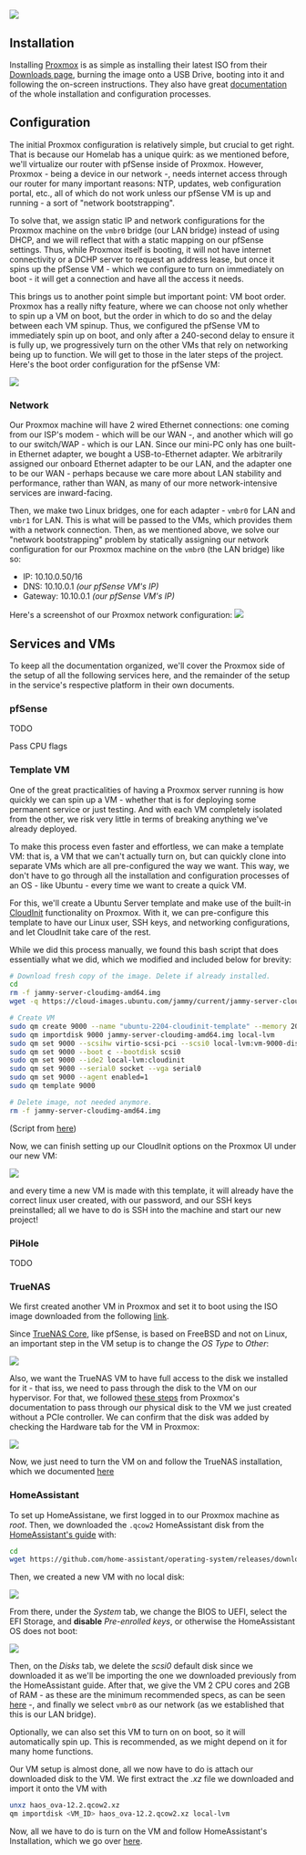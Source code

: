 # ![](../media/proxmox_logo.png)

## Installation

Installing [Proxmox](https://www.proxmox.com/en/proxmox-virtual-environment/get-started) is as simple as installing their latest ISO from their [Downloads page](https://www.proxmox.com/en/downloads), burning the image onto a USB Drive, booting into it and following the on-screen instructions. They also have great [documentation](https://pve.proxmox.com/pve-docs/chapter-sysadmin.html) of the whole installation and configuration processes.

## Configuration

The initial Proxmox configuration is relatively simple, but crucial to get right. That is because our Homelab has a unique quirk: as we mentioned before, we'll virtualize our router with pfSense inside of Proxmox. However, Proxmox - being a device in our network -, needs internet access through our router for many important reasons: NTP, updates, web configuration portal, etc., all of which do not work unless our pfSense VM is up and running - a sort of "network bootstrapping". 

To solve that, we assign static IP and network configurations for the Proxmox machine on the `vmbr0` bridge (our LAN bridge) instead of using DHCP, and we will reflect that with a static mapping on our pfSense settings. Thus, while Proxmox itself is booting, it will not have internet connectivity or a DCHP server to request an address lease, but once it spins up the pfSense VM - which we configure to turn on immediately on boot - it will get a connection and have all the access it needs.

This brings us to another point simple but important point: VM boot order. Proxmox has a really nifty feature, where we can choose not only whether to spin up a VM on boot, but the order in which to do so and the delay between each VM spinup. Thus, we configured the pfSense VM to immediately spin up on boot, and only after a 240-second delay to ensure it is fully up, we progressively turn on the other VMs that rely on networking being up to function. We will get to those in the later steps of the project. Here's the boot order configuration for the pfSense VM:

![](../media/proxmox_pfsense_bootorder.png)

### Network

Our Proxmox machine will have 2 wired Ethernet connections: one coming from our ISP's modem - which will be our WAN -, and another which will go to our switch/WAP - which is our LAN. Since our mini-PC only has one built-in Ethernet adapter, we bought a USB-to-Ethernet adapter. We arbitrarily assigned our onboard Ethernet adapter to be our LAN, and the adapter one to be our WAN - perhaps because we care more about LAN stability and performance, rather than WAN, as many of our more network-intensive services are inward-facing.

Then, we make two Linux bridges, one for each adapter - `vmbr0` for LAN and `vmbr1` for LAN. This is what will be passed to the VMs, which provides them with a network connection. Then, as we mentioned above, we solve our "network bootstrapping" problem by statically assigning our network configuration for our Proxmox machine on the `vmbr0` (the LAN bridge) like so:

* IP: 10.10.0.50/16
* DNS: 10.10.0.1 *(our pfSense VM's IP)*
* Gateway: 10.10.0.1 *(our pfSense VM's IP)*
  
Here's a screenshot of our Proxmox network configuration:
![](../media/proxmox_network_config.png)

## Services and VMs

To keep all the documentation organized, we'll cover the Proxmox side of the setup of all the following services here, and the remainder of the setup in the service's respective platform in their own documents.

### pfSense

TODO

Pass CPU flags

### Template VM

One of the great practicalities of having a Proxmox server running is how quickly we can spin up a VM - whether that is for deploying some permanent service or just testing. And with each VM completely isolated from the other, we risk very little in terms of breaking anything we've already deployed.  

To make this process even faster and effortless, we can make a template VM: that is, a VM that we can't actually turn on, but can quickly clone into separate VMs which are all pre-configured the way we want. This way, we don't have to go through all the installation and configuration processes of an OS - like Ubuntu - every time we want to create a quick VM.

For this, we'll create a Ubuntu Server template and make use of the built-in [CloudInit](https://cloud-init.io/) functionality on Proxmox. With it, we can pre-configure this template to have our Linux user, SSH keys, and networking configurations, and let CloudInit take care of the rest.

While we did this process manually, we found this bash script that does essentially what we did, which we modified and included below for brevity:

```bash
# Download fresh copy of the image. Delete if already installed.
cd
rm -f jammy-server-cloudimg-amd64.img
wget -q https://cloud-images.ubuntu.com/jammy/current/jammy-server-cloudimg-amd64.img

# Create VM
sudo qm create 9000 --name "ubuntu-2204-cloudinit-template" --memory 2048 --cores 2 --net0 virtio,bridge=vmbr0
sudo qm importdisk 9000 jammy-server-cloudimg-amd64.img local-lvm
sudo qm set 9000 --scsihw virtio-scsi-pci --scsi0 local-lvm:vm-9000-disk-0
sudo qm set 9000 --boot c --bootdisk scsi0
sudo qm set 9000 --ide2 local-lvm:cloudinit
sudo qm set 9000 --serial0 socket --vga serial0
sudo qm set 9000 --agent enabled=1
sudo qm template 9000

# Delete image, not needed anymore.
rm -f jammy-server-cloudimg-amd64.img
```
(Script from [here](https://austinsnerdythings.com/2023/01/10/proxmox-ubuntu-22-04-jammy-lts-cloud-image-script/))

Now, we can finish setting up our CloudInit options on the Proxmox UI under our new VM:

![](../media/proxmox_cloudinit.png)

and every time a new VM is made with this template, it will already have the correct linux user created, with our password, and our SSH keys preinstalled; all we have to do is SSH into the machine and start our new project!

### PiHole

TODO

### TrueNAS

We first created another VM in Proxmox and set it to boot using the ISO image downloaded from the following [link](https://www.truenas.com/download-truenas-scale/).

Since [TrueNAS Core](https://www.truenas.com/truenas-core/), like pfSense, is based on FreeBSD and not on Linux, an important step in the VM setup is to change the *OS Type* to *Other*:

![](../media/proxmox_truenas_OS.png)

Also, we want the TrueNAS VM to have full access to the disk we installed for it - that iss, we need to pass through the disk to the VM on our hypervisor. For that, we followed [these steps](https://pve.proxmox.com/wiki/Passthrough_Physical_Disk_to_Virtual_Machine_(VM)) from Proxmox's documentation to pass through our physical disk to the VM we just created without a PCIe controller. We can confirm that the disk was added by checking the Hardware tab for the VM in Proxmox:

![](../media/proxmox_truenas_disk.png)

Now, we just need to turn the VM on and follow the TrueNAS installation, which we documented [here](4_truenas.md#installation)

### HomeAssistant

To set up HomeAssistane, we first logged in to our Proxmox machine as *root*. Then, we downloaded the `.qcow2` HomeAssistant disk from the [HomeAssistant's guide](https://www.home-assistant.io/installation/alternative#install-home-assistant-operating-system) with:

```bash
cd
wget https://github.com/home-assistant/operating-system/releases/download/12.2/haos_ova-12.2.qcow2.xz
```
Then, we created a new VM with no local disk:

![](../media/proxmox_homeassistant_OS.png)

From there, under the *System* tab, we change the BIOS to UEFI, select the EFI Storage, and **disable** *Pre-enrolled keys*, or otherwise the HomeAssistant OS does not boot:

![](../media/proxmox_homeassistant_System.png)

Then, on the *Disks* tab, we delete the *scsi0* default disk since we downloaded it as we'll be importing the one we downloaded previously from the HomeAssistant guide. After that, we give the VM 2 CPU cores and 2GB of RAM - as these are the minimum recommended specs, as can be seen [here](https://www.home-assistant.io/installation/alternative#create-the-virtual-machine) -, and finally we select `vmbr0` as our network (as we established that this is our LAN bridge).

Optionally, we can also set this VM to turn on on boot, so it will automatically spin up. This is recommended, as we might depend on it for many home functions.

Our VM setup is almost done, all we now have to do is attach our downloaded disk to the VM. We first extract the *.xz* file we downloaded and import it onto the VM with

```bash
unxz haos_ova-12.2.qcow2.xz
qm importdisk <VM_ID> haos_ova-12.2.qcow2.xz local-lvm
```

Now, all we have to do is turn on the VM and follow HomeAssistant's Installation, which we go over [here](5_homeassistant.md#instalaltion).

<!-- ### k3s

TODO -->